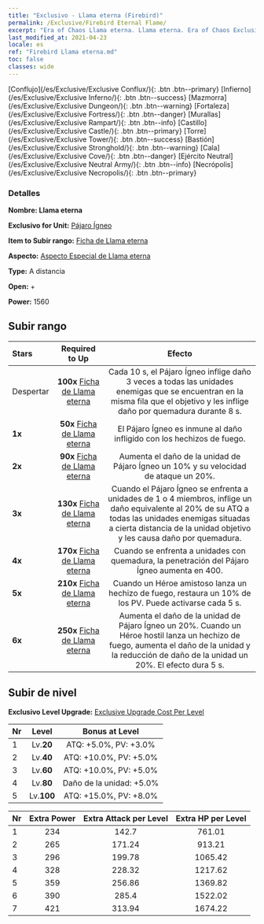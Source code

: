 ```yaml
---
title: "Exclusivo - Llama eterna (Firebird)"
permalink: /Exclusive/Firebird Eternal Flame/
excerpt: "Era of Chaos Llama eterna. Llama eterna. Era of Chaos Exclusivo Llama eterna. Pájaro Ígneo Exclusivo."
last_modified_at: 2021-04-23
locale: es
ref: "Firebird Llama eterna.md"
toc: false
classes: wide
---
```

 [Conflujo](/es/Exclusive/Exclusive Conflux/){: .btn .btn--primary} [Infierno](/es/Exclusive/Exclusive Inferno/){: .btn .btn--success} [Mazmorra](/es/Exclusive/Exclusive Dungeon/){: .btn .btn--warning} [Fortaleza](/es/Exclusive/Exclusive Fortress/){: .btn .btn--danger} [Murallas](/es/Exclusive/Exclusive Rampart/){: .btn .btn--info} [Castillo](/es/Exclusive/Exclusive Castle/){: .btn .btn--primary} [Torre](/es/Exclusive/Exclusive Tower/){: .btn .btn--success} [Bastión](/es/Exclusive/Exclusive Stronghold/){: .btn .btn--warning} [Cala](/es/Exclusive/Exclusive Cove/){: .btn .btn--danger} [Ejército Neutral](/es/Exclusive/Exclusive Neutral Army/){: .btn .btn--info} [Necrópolis](/es/Exclusive/Exclusive Necropolis/){: .btn .btn--primary} 

### Detalles
 **Nombre: Llama eterna** 

 **Exclusivo for Unit:** [Pájaro Ígneo](/es/units/Firebird/) 

 **Item to Subir rango:** [Ficha de Llama eterna](/ItemsES/con_1001/)

 **Aspecto:** [Aspecto Especial de Llama eterna](/ItemsES/con_669/)

 **Type:** A distancia

 **Open:** +

 **Power:** 1560

## Subir rango

  |     Stars    |  Required to Up | Efecto |
  |:-------------|:---------------:|:---------------:|
  |  Despertar  | **100x** [Ficha de Llama eterna](/ItemsES/con_1001/) | <Tierra en llamas> Cada 10 s, el Pájaro Ígneo inflige daño 3 veces a todas las unidades enemigas que se encuentran en la misma fila que el objetivo y les inflige daño por quemadura durante 8 s. |
  | **1x** <i class="fas fa-star"/> | **50x** [Ficha de Llama eterna](/ItemsES/con_1001/) | El Pájaro Ígneo es inmune al daño infligido con los hechizos de fuego. |
  | **2x** <i class="fas fa-star"/> | **90x** [Ficha de Llama eterna](/ItemsES/con_1001/) | Aumenta el daño de la unidad de Pájaro Ígneo un 10% y su velocidad de ataque un 20%. |
  | **3x** <i class="fas fa-star"/> | **130x** [Ficha de Llama eterna](/ItemsES/con_1001/) | Cuando el Pájaro Ígneo se enfrenta a unidades de 1 o 4 miembros, inflige un daño equivalente al 20% de su ATQ a todas las unidades enemigas situadas a cierta distancia de la unidad objetivo y les causa daño por quemadura. |
  | **4x** <i class="fas fa-star"/> | **170x** [Ficha de Llama eterna](/ItemsES/con_1001/) | Cuando se enfrenta a unidades con quemadura, la penetración del Pájaro Ígneo aumenta en 400. |
  | **5x** <i class="fas fa-star"/> | **210x** [Ficha de Llama eterna](/ItemsES/con_1001/) | Cuando un Héroe amistoso lanza un hechizo de fuego, restaura un 10% de los PV. Puede activarse cada 5 s. |
  | **6x** <i class="fas fa-star"/> | **250x** [Ficha de Llama eterna](/ItemsES/con_1001/) | Aumenta el daño de la unidad de Pájaro Ígneo un 20%. Cuando un Héroe hostil lanza un hechizo de fuego, aumenta el daño de la unidad y la reducción de daño de la unidad un 20%. El efecto dura 5 s. |


## Subir de nivel
 **Exclusivo Level Upgrade:** [Exclusive Upgrade Cost Per Level](/Exclusive/ExclusiveUpgradeCostPerLevel/)

  |  Nr  |   Level  | Bonus at Level |
  |:-----|:--------:|:--------------:|
  | 1 | Lv.**20** | ATQ: +5.0%, PV: +3.0% |
  | 2 | Lv.**40** | ATQ: +10.0%, PV: +5.0% |
  | 3 | Lv.**60** | ATQ: +10.0%, PV: +5.0% |
  | 4 | Lv.**80** | Daño de la unidad: +5.0% |
  | 5 | Lv.**100** | ATQ: +15.0%, PV: +8.0% |


  |  Nr  |  Extra Power | Extra Attack per Level | Extra HP per Level |
  |:-----|:--------:|:--------:|:--------:|
  | 1 | 234 | 142.7 | 761.01 |
  | 2 | 265 | 171.24 | 913.21 |
  | 3 | 296 | 199.78 | 1065.42 |
  | 4 | 328 | 228.32 | 1217.62 |
  | 5 | 359 | 256.86 | 1369.82 |
  | 6 | 390 | 285.4 | 1522.02 |
  | 7 | 421 | 313.94 | 1674.22 |


